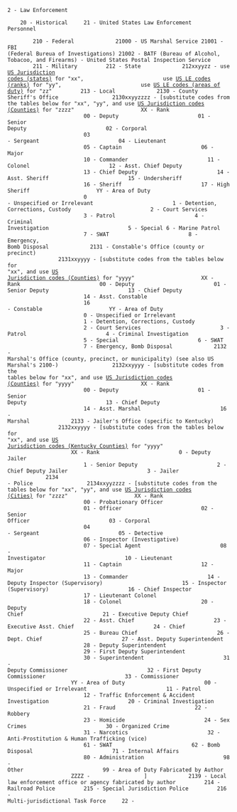 <code>2 - Law Enforcement  
    20 - Historical
    21 - United States Law Enforcement Personnel  
        210 - Federal
            21000 - US Marshal Service
            21001 - FBI (Federal Bureua of Investigations)
            21002 - BATF (Bureau of Alcohol, Tobacoo, and Firearms)
            - United States Postal Inspection Service
        211 - Military
        212 - State
            212xxyyzz - use [US Jurisdiction codes (states)](/codes/supplementary/us-jurisdictions.txt) for "xx", 
                        use [US LE codes (ranks)](/codes/supplementary/us-law-enforcement.txt) for "yy",
                        use [US LE codes (areas of duty)](/codes/supplementary/us-law-enforcement.txt) for "zz"
        213 - Local
            2130 - County Sheriff's Office
                2130xxyyzzzz - [substitute codes from the tables below for "xx", "yy", and use [US Jurisdiction codes (Counties)](/codes/supplementary/us-jurisdictions.txt) for "zzzz"
                    XX - Rank
                        00 - Deputy
                        01 - Senior Deputy
                        02 - Corporal
                        03 - Sergeant
                        04 - Lieutenant
                        05 - Captain
                        06 - Major
                        10 - Commander
                        11 - Colonel
                        12 - Asst. Chief Deputy
                        13 - Chief Deputy
                        14 - Asst. Sheriff
                        15 - Undersheriff
                        16 - Sheriff
                        17 - High Sheriff
                    YY - Area of Duty
                        0 - Unspecified or Irrelevant
                        1 - Detention, Corrections, Custody
                        2 - Court Services
                        3 - Patrol
                        4 - Criminal Investigation
                        5 - Special
                        6 - Marine Patrol
                        7 - SWAT
                        8 - Emergency, Bomb Disposal
            2131 - Constable's Office (county or precinct)
                2131xxyyyy - [substitute codes from the tables below for "xx", and use [US Jurisdiction codes (Counties)](/codes/supplementary/us-jurisdictions.txt) for "yyyy"
                    XX - Rank
                        00 - Deputy
                        01 - Senior Deputy
                        13 - Chief Deputy
                        14 - Asst. Constable
                        16 - Constable
                    YY - Area of Duty
                        0 - Unspecified or Irrelevant
                        1 - Detention, Corrections, Custody
                        2 - Court Services
                        3 - Patrol
                        4 - Criminal Investigation
                        5 - Special
                        6 - SWAT
                        7 - Emergency, Bomb Disposal
            2132 - Marshal's Office (county, precinct, or municipality) (see also US Marshal's 2100-)
                2132xxyyyy - [substitute codes from the tables below for "xx", and use [US Jurisdiction codes (Counties)](/codes/supplementary/us-jurisdictions.txt) for "yyyy"
                    XX - Rank
                        00 - Deputy
                        01 - Senior Deputy
                        13 - Chief Deputy
                        14 - Asst. Marshal
                        16 - Marshal
            2133 - Jailer's Office (specific to Kentucky)
                2132xxyyyy - [substitute codes from the tables below for "xx", and use [US Jurisdiction codes (Kentucky Counties)](/codes/supplementary/us-jurisdictions.txt) for "yyyy"
                    XX - Rank
                        0 - Deputy Jailer
                        1 - Senior Deputy
                        2 - Chief Deputy Jailer
                        3 - Jailer
            2134 - Police
                2134xxyyzzzz - [substitute codes from the tables below for "xx", "yy", and use [US Jurisdiction codes (Cities)](/codes/supplementary/us-jurisdictions.txt) for "zzzz"
                    XX - Rank
                        00 - Probationary Officer
                        01 - Officer
                        02 - Senior Officer
                        03 - Corporal
                        04 - Sergeant
                        05 - Detective
                        06 - Inspector (Investigative)
                        07 - Special Agent
                        08 - Investigator
                        10 - Lieutenant
                        11 - Captain
                        12 - Major
                        13 - Commander
                        14 - Deputy Inspector (Supervisory)
                        15 - Inspector (Supervisory)
                        16 - Chief Inspector
                        17 - Lieutenant Colonel
                        18 - Colonel
                        20 - Deputy Chief
                        21 - Executive Deputy Chief
                        22 - Asst. Chief
                        23 - Executive Asst. Chief
                        24 - Chief
                        25 - Bureau Chief
                        26 - Dept. Chief
                        27 - Asst. Deputy Superintendent
                        28 - Deputy Superintendent
                        29 - First Deputy Superintendent
                        30 - Superintendent
                        31 - Deputy Commissioner
                        32 - First Deputy Commissioner
                        33 - Commissioner
                    YY - Area of Duty
                        00 - Unspecified or Irrelevant
                        11 - Patrol
                        12 - Traffic Enforcement & Accident Investigation
                        20 - Criminal Investigation
                        21 - Fraud
                        22 - Robbery
                        23 - Homicide
                        24 - Sex Crimes
                        30 - Organized Crime
                        31 - Narcotics
                        32 - Anti-Prostitution & Human Trafficking (vice)
                        61 - SWAT
                        62 - Bomb Disposal
                        71 - Internal Affairs
                        80 - Administration
                        98 - Other
                        99 - Area of Duty Fabricated by Author
                    ZZZZ - 
                ]
            2139 - Local law enforcement office or agency fabricated by author
        214 - Railroad Police
        215 - Special Jurisdiction Police
        216 - Multi-jurisdictional Task Force
    22 - 
</code>
